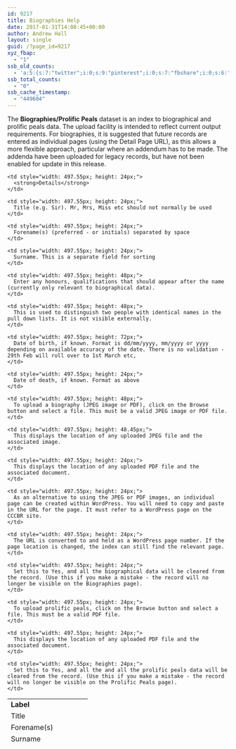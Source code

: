 ```yaml
---
id: 9217
title: Biographies Help
date: 2017-01-31T14:08:45+00:00
author: Andrew Hall
layout: single
guid: /?page_id=9217
xyz_fbap:
  - "1"
ssb_old_counts:
  - 'a:5:{s:7:"twitter";i:0;s:9:"pinterest";i:0;s:7:"fbshare";i:0;s:6:"reddit";i:0;s:6:"tumblr";N;}'
ssb_total_counts:
  - "0"
ssb_cache_timestamp:
  - "449604"
---
```

The **Biographies/Prolific Peals** dataset is an index to biographical and prolific peals data. The upload facility is intended to reflect current output requirements. For biographies, it is suggested that future records are entered as individual pages (using the Detail Page URL), as this allows a more flexible approach, particular where an addendum has to be made. The addenda have been uploaded for legacy records, but have not been enabled for update in this release.

<table style="height: 121px; width: 681px;">
  <tr style="height: 24px;">
    <td style="width: 167.45px; height: 24px;">
      <strong>Label</strong>
    </td>
    
    <td style="width: 497.55px; height: 24px;">
      <strong>Details</strong>
    </td>
  </tr>
  
  <tr style="height: 24px;">
    <td style="width: 167.45px; height: 24px;">
      Title
    </td>
    
    <td style="width: 497.55px; height: 24px;">
      Title (e.g. Sir). Mr, Mrs, Miss etc should not normally be used
    </td>
  </tr>
  
  <tr style="height: 24px;">
    <td style="width: 167.45px; height: 24px;">
      Forename(s)
    </td>
    
    <td style="width: 497.55px; height: 24px;">
      Forename(s) (preferred - or initials) separated by space
    </td>
  </tr>
  
  <tr style="height: 24px;">
    <td style="width: 167.45px; height: 24px;">
      Surname
    </td>
    
    <td style="width: 497.55px; height: 24px;">
      Surname. This is a separate field for sorting
    </td>
  </tr>
  
  <tr style="height: 48px;">
    <td style="width: 167.45px; height: 48px;">
      Honours etc
    </td>
    
    <td style="width: 497.55px; height: 48px;">
      Enter any honours, qualifications that should appear after the name (currently only relevant to biographical data).
    </td>
  </tr>
  
  <tr style="height: 48px;">
    <td style="width: 167.45px; height: 48px;">
      Distinct ID
    </td>
    
    <td style="width: 497.55px; height: 48px;">
      This is used to distinguish two people with identical names in the pull down lists. It is not visible externally.
    </td>
  </tr>
  
  <tr style="height: 72px;">
    <td style="width: 167.45px; height: 72px;">
      Born
    </td>
    
    <td style="width: 497.55px; height: 72px;">
      Date of birth, if known. Format is dd/mm/yyyy, mm/yyyy or yyyy depending on available accuracy of the date. There is no validation - 29th Feb will roll over to 1st March etc,
    </td>
  </tr>
  
  <tr style="height: 24px;">
    <td style="width: 167.45px; height: 24px;">
      Deceased
    </td>
    
    <td style="width: 497.55px; height: 24px;">
      Date of death, if known. Format as above
    </td>
  </tr>
  
  <tr style="height: 48px;">
    <td style="width: 167.45px; height: 48px;">
      Upload Biography
    </td>
    
    <td style="width: 497.55px; height: 48px;">
      To upload a biography (JPEG image or PDF), click on the Browse button and select a file. This must be a valid JPEG image or PDF file.
    </td>
  </tr>
  
  <tr style="height: 48.45px;">
    <td style="width: 167.45px; height: 48.45px;">
      Image Ref
    </td>
    
    <td style="width: 497.55px; height: 48.45px;">
      This displays the location of any uploaded JPEG file and the associated image.
    </td>
  </tr>
  
  <tr style="height: 24px;">
    <td style="width: 167.45px; height: 24px;">
      PDF Ref
    </td>
    
    <td style="width: 497.55px; height: 24px;">
      This displays the location of any uploaded PDF file and the associated document.
    </td>
  </tr>
  
  <tr style="height: 24px;">
    <td style="width: 167.45px; height: 24px;">
      Detail Page URL
    </td>
    
    <td style="width: 497.55px; height: 24px;">
      As an alternative to using the JPEG or PDF images, an individual page can be created within WordPress. You will need to copy and paste in the URL for the page. It must refer to a WordPress page on the CCCBR site.
    </td>
  </tr>
  
  <tr style="height: 24px;">
    <td style="width: 167.45px; height: 24px;">
      Page Number
    </td>
    
    <td style="width: 497.55px; height: 24px;">
      The URL is converted to and held as a WordPress page number. If the page location is changed, the index can still find the relevant page.
    </td>
  </tr>
  
  <tr style="height: 24px;">
    <td style="width: 167.45px; height: 24px;">
      Clear Biography
    </td>
    
    <td style="width: 497.55px; height: 24px;">
      Set this to Yes, and all the biographical data will be cleared from the record. (Use this if you make a mistake - the record will no longer be visible on the Biographies page).
    </td>
  </tr>
  
  <tr style="height: 24px;">
    <td style="width: 167.45px; height: 24px;">
      Upload Prolific Peals
    </td>
    
    <td style="width: 497.55px; height: 24px;">
      To upload prolific peals, click on the Browse button and select a file. This must be a valid PDF file.
    </td>
  </tr>
  
  <tr style="height: 24px;">
    <td style="width: 167.45px; height: 24px;">
      PPR Ref
    </td>
    
    <td style="width: 497.55px; height: 24px;">
      This displays the location of any uploaded PDF file and the associated document.
    </td>
  </tr>
  
  <tr style="height: 24px;">
    <td style="width: 167.45px; height: 24px;">
      Clear Prolific Peals
    </td>
    
    <td style="width: 497.55px; height: 24px;">
      Set this to Yes, and all the and all the prolific peals data will be cleared from the record. (Use this if you make a mistake - the record will no longer be visible on the Prolific Peals page).
    </td>
  </tr>
</table>

 
